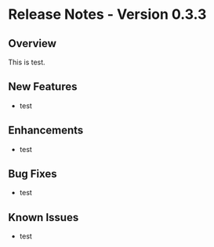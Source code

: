 # Release Notes - Version 0.3.3

## Overview

This is test.

## New Features

- test

## Enhancements

- test

## Bug Fixes

- test

## Known Issues

- test
